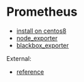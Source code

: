 # Prometheus

* [install on centos8](install-centos8.html)
* [node_exporter](node_exporter/)
* [blackbox_exporter](blackbox_exporter/)


External:

* [reference](https://prometheus.io/docs/introduction/overview/)
